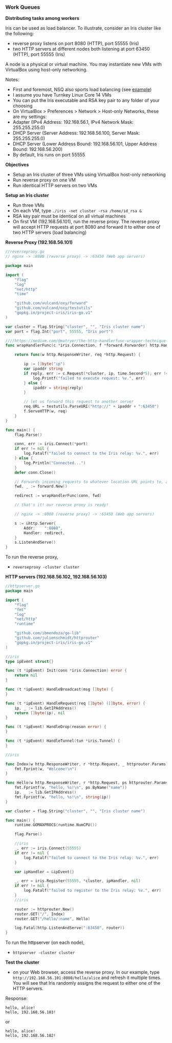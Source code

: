 <script>
  (function(i,s,o,g,r,a,m){i['GoogleAnalyticsObject']=r;i[r]=i[r]||function(){
  (i[r].q=i[r].q||[]).push(arguments)},i[r].l=1*new Date();a=s.createElement(o),
  m=s.getElementsByTagName(o)[0];a.async=1;a.src=g;m.parentNode.insertBefore(a,m)
  })(window,document,'script','//www.google-analytics.com/analytics.js','ga');

  ga('create', 'UA-71257746-1', 'auto');
  ga('send', 'pageview');

</script>

### Work Queues

**Distributing tasks among workers**

Iris can be used as load balancer. To illustrate, consider an Iris cluster like the following:

- reverse proxy listens on port 8080 (HTTP), port 55555 (Iris)
- two HTTP servers at different nodes both listening at port 63450 (HTTP), port 55555 (Iris)

A node is a physical or virtual machine. You may instantiate new VMs with VirtualBox using host-only networking.

Notes:

- First and foremost, NSQ also sports load balancing (see <a href="https://github.com/IrisMQ/book/blob/master/mq/nsqbalancing.md">example</a>)
- I assume you have Turnkey Linux Core 14 VMs
- You can put the Iris executable and RSA key pair to any folder of your choosing
- On VirtualBox > Preferences > Network > Host-only Networks, these are my settings:
- Adapter (IPv4 Address: 192.168.56.1, IPv4 Network Mask: 255.255.255.0)
- DHCP Server (Server Address: 192.168.56.100, Server Mask: 255.255.255.0)
- DHCP Server (Lower Address Bound: 192.168.56.101, Upper Address Bound: 192.168.56.200)
- By default, Iris runs on port 55555


**Objectives**

- Setup an Iris cluster of three VMs using VirtualBox host-only networking
- Run reverse proxy on one VM
- Run identical HTTP servers on two VMs

**Setup an Iris cluster**

- Run three VMs
- On each VM, type ```./iris -net cluster -rsa /home/id_rsa &```
- RSA key pair must be identical on all virtual machines
- On first VM (192.168.56.101), run the reverse proxy. The reverse proxy will accept HTTP requests at port 8080 and forward it to either one of two HTTP servers (load balancing)

**Reverse Proxy (192.168.56.101)**

```go
//reverseproxy.go
// nginx -> :8080 (reverse proxy) -> :63450 (Web app servers)

package main

import (
	"flag"
	"log"
	"net/http"
	"time"

	"github.com/vulcand/oxy/forward"
	"github.com/vulcand/oxy/testutils"
	"gopkg.in/project-iris/iris-go.v1"
)

var cluster = flag.String("cluster", "", "Iris cluster name")
var port = flag.Int("port", 55555, "Iris port")

////https://medium.com/@matryer/the-http-handlerfunc-wrapper-technique-in-golang-c60bf76e6124
func wrapHandlerFunc(c *iris.Connection, f *forward.Forwarder) http.HandlerFunc {

	return func(w http.ResponseWriter, req *http.Request) {

		ip := []byte("ip")
		var ipaddr string
		if reply, err := c.Request(*cluster, ip, time.Second*5); err != nil {
			log.Printf("failed to execute request: %v.", err)
		} else {
			ipaddr = string(reply)
		}

		// let us forward this request to another server
		req.URL = testutils.ParseURI("http://" + ipaddr + ":63450")
		f.ServeHTTP(w, req)
	}
}

func main() {
	flag.Parse()

	conn, err := iris.Connect(*port)
	if err != nil {
		log.Fatalf("failed to connect to the Iris relay: %v.", err)
	} else {
		log.Println("Connected...")
	}
	defer conn.Close()

	// Forwards incoming requests to whatever location URL points to, adds proper forwarding headers
	fwd, _ := forward.New()

	redirect := wrapHandlerFunc(conn, fwd)

	// that's it! our reverse proxy is ready!

	// nginx -> :8080 (reverse proxy) -> :63450 (Web app servers)

	s := &http.Server{
		Addr:    ":8080",
		Handler: redirect,
	}
	s.ListenAndServe()
}
```

To run the reverse proxy,

- ```reverseproxy -cluster cluster```

**HTTP servers (192.168.56.102, 192.168.56.103)**

```go
//httpserver.go
package main

import (
	"flag"
	"fmt"
	"log"
	"net/http"
	"runtime"

	"github.com/ibmendoza/go-lib"
	"github.com/julienschmidt/httprouter"
	"gopkg.in/project-iris/iris-go.v1"
)

//iris
type ipEvent struct{}

func (t *ipEvent) Init(conn *iris.Connection) error {
	return nil
}

func (t *ipEvent) HandleBroadcast(msg []byte) {
}

func (t *ipEvent) HandleRequest(req []byte) ([]byte, error) {
	ip, _ := lib.GetIPAddress()
	return []byte(ip), nil
}

func (t *ipEvent) HandleDrop(reason error) {
}

func (t *ipEvent) HandleTunnel(tun *iris.Tunnel) {
}

//iris

func Index(w http.ResponseWriter, r *http.Request, _ httprouter.Params) {
	fmt.Fprint(w, "Welcome!\n")
}

func Hello(w http.ResponseWriter, r *http.Request, ps httprouter.Params) {
	fmt.Fprintf(w, "hello, %s!\n", ps.ByName("name"))
	ip, _ := lib.GetIPAddress()
	fmt.Fprintf(w, "hello, %s!\n", string(ip))
}

var cluster = flag.String("cluster", "", "Iris cluster name")

func main() {
	runtime.GOMAXPROCS(runtime.NumCPU())

	flag.Parse()

	//iris
	_, err := iris.Connect(55555)
	if err != nil {
		log.Fatalf("failed to connect to the Iris relay: %v.", err)
	}

	var ipHandler = &ipEvent{}

	_, err = iris.Register(55555, *cluster, ipHandler, nil)
	if err != nil {
		log.Fatalf("failed to register to the Iris relay: %v.", err)
	}
	//iris

	router := httprouter.New()
	router.GET("/", Index)
	router.GET("/hello/:name", Hello)

	log.Fatal(http.ListenAndServe(":63450", router))
}
```
To run the httpserver (on each node),

- ```httpserver -cluster cluster```

**Test the cluster**

- on your Web browser, access the reverse proxy. In our example, type ```http://192.168.56.101:8080/hello/alice``` and refresh it multiple times. You will see that Iris randomly assigns the request to either one of the HTTP servers.

Response:

```
hello, alice!
hello, 192.168.56.103!
```

or 

```
hello, alice!
hello, 192.168.56.102!
```
